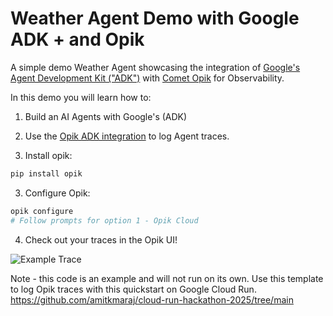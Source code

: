 # Weather Agent Demo with Google ADK + and Opik

A simple demo Weather Agent showcasing the integration of [Google's Agent Development Kit ("ADK")](https://google.github.io/adk-docs/) with [Comet Opik](http://github.com/comet-ml/opik) for Observability. 

In this demo you will learn how to:

1. Build an AI Agents with Google's (ADK)
2. Use the [Opik ADK integration](https://www.comet.com/docs/opik/tracing/integrations/adk) to log Agent traces.

1. Install opik:
```bash
pip install opik 
```

3. Configure Opik:
```bash
opik configure
# Follow prompts for option 1 - Opik Cloud
```

4. Check out your traces in the Opik UI!

![Example Trace](https://i.imgur.com/41Ts9Qll.png)

Note - this code is an example and will not run on its own. Use this template to log Opik traces with this quickstart on Google Cloud Run. https://github.com/amitkmaraj/cloud-run-hackathon-2025/tree/main 

